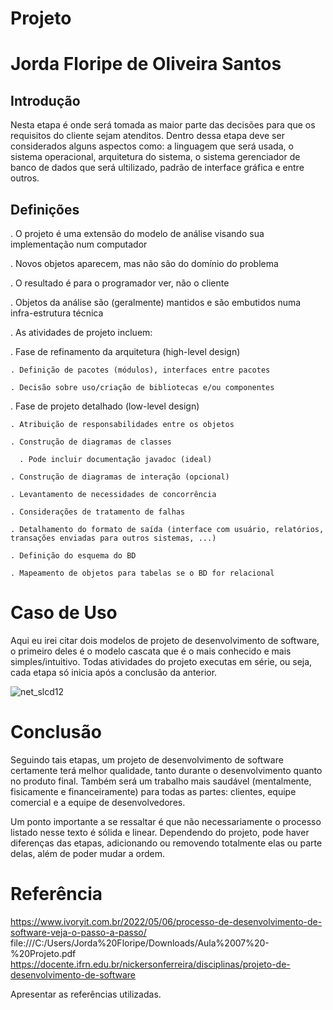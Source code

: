 # Projeto
# Jorda Floripe de Oliveira Santos

## Introdução

Nesta etapa é onde será tomada as maior parte das decisões para que os requisitos do cliente sejam atenditos. Dentro dessa etapa deve ser considerados alguns aspectos como: a linguagem que será usada, o sistema operacional, arquitetura do sistema, o sistema gerenciador de banco de dados que será ultilizado, padrão de interface gráfica e entre outros.

## Definições

. O projeto é uma extensão do modelo de análise visando sua implementação num computador

. Novos objetos aparecem, mas não são do domínio do problema

. O resultado é para o programador ver, não o cliente

. Objetos da análise são (geralmente) mantidos e são embutidos numa infra-estrutura técnica

. As atividades de projeto incluem:

  . Fase de refinamento da arquitetura (high-level design)
  
    . Definição de pacotes (módulos), interfaces entre pacotes
    
    . Decisão sobre uso/criação de bibliotecas e/ou componentes
    
  . Fase de projeto detalhado (low-level design)
  
    . Atribuição de responsabilidades entre os objetos
    
    . Construção de diagramas de classes
    
      . Pode incluir documentação javadoc (ideal)
      
    . Construção de diagramas de interação (opcional)
    
    . Levantamento de necessidades de concorrência
    
    . Considerações de tratamento de falhas
    
    . Detalhamento do formato de saída (interface com usuário, relatórios, transações enviadas para outros sistemas, ...)
    
    . Definição do esquema do BD
    
    . Mapeamento de objetos para tabelas se o BD for relacional
    
# Caso de Uso

Aqui eu irei citar dois modelos de projeto de desenvolvimento de software, o primeiro deles é o modelo cascata que é o mais conhecido e mais simples/intuitivo. Todas atividades do projeto executas em série, ou seja, cada etapa só inicia após a conclusão da anterior.

![net_slcd12](https://user-images.githubusercontent.com/106175316/212957705-8784ce03-bafe-409c-99e4-5ef117561f9e.png)


# Conclusão

Seguindo tais etapas, um projeto de desenvolvimento de software certamente terá melhor qualidade, tanto durante o desenvolvimento quanto no produto final. Também será um trabalho mais saudável (mentalmente, fisicamente e financeiramente) para todas as partes: clientes, equipe comercial e a equipe de desenvolvedores.

Um ponto importante a se ressaltar é que não necessariamente o processo listado nesse texto é sólida e linear. Dependendo do projeto, pode haver diferenças das etapas, adicionando ou removendo totalmente elas ou parte delas, além de poder mudar a ordem.

# Referência
https://www.ivoryit.com.br/2022/05/06/processo-de-desenvolvimento-de-software-veja-o-passo-a-passo/
file:///C:/Users/Jorda%20Floripe/Downloads/Aula%2007%20-%20Projeto.pdf
https://docente.ifrn.edu.br/nickersonferreira/disciplinas/projeto-de-desenvolvimento-de-software


Apresentar as referências utilizadas.
